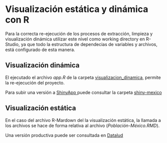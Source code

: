 # Visualización estática y dinámica con R


Para la correcta re-ejecución de los procesos de extracción, limpieza y visualización dinámica
utilizar este nivel como working directory en R-Studio, ya que todo la estructura de dependecias de variables
y archivos, está configurado de esta manera.


## Visualización dinámica

El ejecutado el archivo _app.R_ de la carpeta <a href="visualizacion_dinamica">visualizacion_dinamica</a>, permite la re-ejecución del proyecto.

Para subir una versión a <a href="https://www.shinyapps.io/" target="_blanck"> ShinyApp </a> puede consultar la carpeta <a href="visualizacion_dinamica">shiny-mexico</a>

## Visualización estática

En el caso del archivo R-Mardown del la visualización estática, la llamada a los archivos se hace de forma
relativa al archivo (_Población-México.RMD_).

Una versión productiva puede ser consultada en <a href="https://datalud.com/articulo/poblacion-indigena-traves-de-los-datos" target="_blank">Datalud</a>
